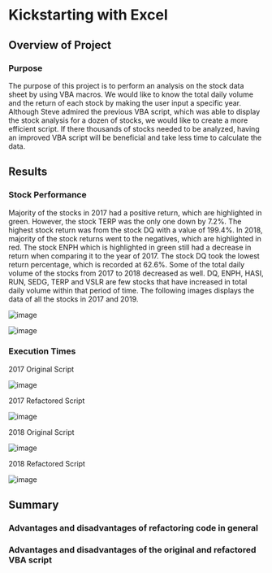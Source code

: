 # Kickstarting with Excel

## Overview of Project

### Purpose
The purpose of this project is to perform an analysis on the stock data sheet by using VBA macros. We would like to know the total daily volume and the return of each stock by making the user input a specific year. Although Steve admired the previous VBA script, which was able to display the stock analysis for a dozen of stocks, we would like to create a more efficient script. If there thousands of stocks needed to be analyzed, having an improved VBA script will be beneficial and take less time to calculate the data.

## Results

### Stock Performance
Majority of the stocks in 2017 had a positive return, which are highlighted in green. However, the stock TERP was the only one down by 7.2%. The highest stock return was from the stock DQ with a value of 199.4%. In 2018, majority of the stock returns went to the negatives, which are highlighted in red. The stock ENPH which is highlighted in green still had a decrease in return when comparing it to the year of 2017. The stock DQ took the lowest return percentage, which is recorded at 62.6%. Some of the total daily volume of the stocks from 2017 to 2018 decreased as well. DQ, ENPH, HASI, RUN, SEDG, TERP and VSLR are few stocks that have increased in total daily volume within that period of time. The following images displays the data of all the stocks in 2017 and 2019.

![image](https://user-images.githubusercontent.com/49353083/110181182-3ece1300-7dd9-11eb-8d38-9ee7ef4dd056.png)


![image](https://user-images.githubusercontent.com/49353083/110181043-edbe1f00-7dd8-11eb-8101-c27ff63f5a49.png)

### Execution Times

2017 Original Script

![image](https://user-images.githubusercontent.com/49353083/110181496-f2370780-7dd9-11eb-8076-b1b2c990c647.png)

2017 Refactored Script

![image](https://user-images.githubusercontent.com/49353083/110181920-4b06a000-7dda-11eb-9f88-c4d8e77f28e8.png)


2018 Original Script

![image](https://user-images.githubusercontent.com/49353083/110181597-27dbf080-7dda-11eb-81d5-8aff8de7a06f.png)


2018 Refactored Script

![image](https://user-images.githubusercontent.com/49353083/110181775-40e4a180-7dda-11eb-816d-8a92adb00133.png)


## Summary

### Advantages and disadvantages of refactoring code in general

### Advantages and disadvantages of the original and refactored VBA script

